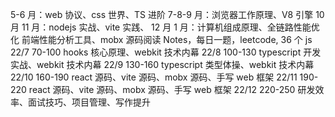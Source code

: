 5-6 月：web 协议、css 世界、TS 进阶
7-8-9 月：浏览器工作原理、V8 引擎
10 月 11 月：nodejs 实战、vite 实践、
12 月 1 月：计算机组成原理、全链路性能优化
前端性能分析工具、mobx 源码阅读
Notes，每日一题，leetcode, 36 个 js
22/7 70-100 hooks 核心原理、webkit 技术内幕
22/8 100-130 typescript 开发实战、webkit 技术内幕
22/9 130-160 typescript 类型体操、webkit 技术内幕
22/10 160-190 react 源码、vite 源码、mobx 源码、手写 web 框架
22/11 190-220 react 源码、vite 源码、mobx 源码、手写 web 框架
22/12 220-250 研发效率、面试技巧、项目管理、写作提升
